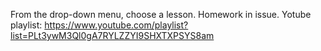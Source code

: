 From the drop-down menu, choose a lesson.
Homework in issue.
Yotube playlist: https://www.youtube.com/playlist?list=PLt3ywM3Ql0gA7RYLZZYI9SHXTXPSYS8am
